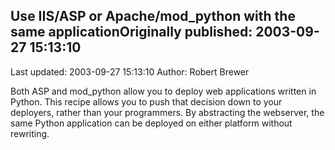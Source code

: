 ## Use IIS/ASP or Apache/mod_python with the same applicationOriginally published: 2003-09-27 15:13:10 
Last updated: 2003-09-27 15:13:10 
Author: Robert Brewer 
 
Both ASP and mod_python allow you to deploy web applications written in Python. This recipe allows you to push that decision down to your deployers, rather than your programmers. By abstracting the webserver, the same Python application can be deployed on either platform without rewriting.